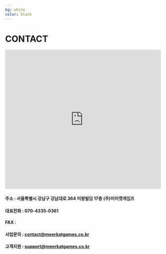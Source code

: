 ```yaml
---
bg: white
color: black
---
```



# CONTACT

<iframe src="https://www.google.com/maps/embed?pb=!1m18!1m12!1m3!1d1582.7612505906102!2d127.02859328696883!3d37.495592997464044!2m3!1f0!2f0!3f0!3m2!1i1024!2i768!4f13.1!3m3!1m2!1s0x0%3A0x0!2zMzfCsDI5JzQ0LjEiTiAxMjfCsDAxJzQ1LjciRQ!5e0!3m2!1sko!2skr!4v1533521760110" width="100%" height="450" frameborder="0" style="border:0" allowfullscreen></iframe>

#### 주소 : 서울특별시 강남구 강남대로 364 미왕빌딩 17층 (주)미어캣게임즈
#### 대표전화 : 070-4335-0361
#### FAX : 
#### 사업문의 : <contact@meerkatgames.co.kr>
#### 고객지원 : <support@meerkatgames.co.kr>

